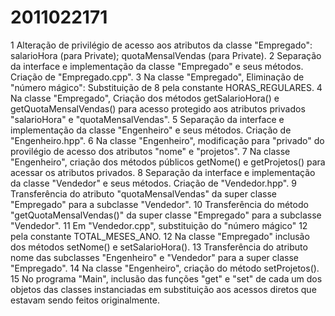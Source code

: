 # 2011022171
1	Alteração de privilégio de acesso aos atributos da classe "Empregado": salarioHora (para Private); quotaMensalVendas (para Private).
2	Separação da interface e implementação da classe "Empregado" e seus métodos. Criação de "Empregado.cpp".
3	Na classe "Empregado", Eliminação de "número mágico": Substituição de 8 pela constante HORAS_REGULARES.
4	Na classe "Empregado", Criação dos métodos getSalarioHora() e getQuotaMensalVendas() para acesso protegido aos atributos privados "salarioHora" e "quotaMensalVendas".
5	Separação da interface e implementação da classe "Engenheiro" e seus métodos. Criação de "Engenheiro.hpp".
6	Na classe "Engenheiro", modificação para "privado" do provilégio de acesso dos atributos "nome" e "projetos".
7	Na classe "Engenheiro", criação dos métodos públicos getNome() e getProjetos() para acessar os atributos privados.
8	Separação da interface e implementação da classe "Vendedor" e seus métodos. Criação de "Vendedor.hpp".
9	Transferência do atributo "quotaMensalVendas" da super classe "Empregado" para a subclasse "Vendedor".
10	Transferência do método "getQuotaMensalVendas()" da super classe "Empregado" para a subclasse "Vendedor".
11	Em "Vendedor.cpp", substituição do "número mágico" 12 pela constante TOTAL_MESES_ANO.
12	Na classe "Empregado" inclusão dos métodos setNome() e setSalarioHora().
13	Transferência do atributo nome das subclasses "Engenheiro" e "Vendedor" para a super classe "Empregado".
14	Na classe "Engenheiro", criação do método setProjetos().
15	No programa "Main", inclusão das funções "get" e "set" de cada um dos objetos das classes instanciadas em substituição aos acessos diretos que estavam sendo feitos originalmente.


